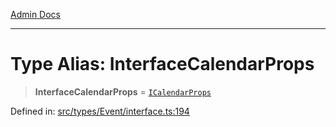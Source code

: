[Admin Docs](/)

***

# Type Alias: InterfaceCalendarProps

> **InterfaceCalendarProps** = [`ICalendarProps`](../interfaces/ICalendarProps.md)

Defined in: [src/types/Event/interface.ts:194](https://github.com/PalisadoesFoundation/talawa-admin/blob/main/src/types/Event/interface.ts#L194)
